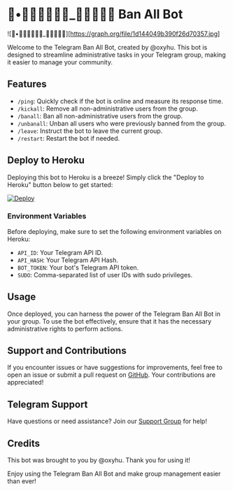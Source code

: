 # ⏤‌•꯭꯭𝐍𝐎𝐎𝐁_𝐒𝐀𝐕𝐕𝐘 Ban All Bot

![⏤‌•꯭꯭𝐍𝐎𝐎𝐁_𝐒𝐀𝐕𝐕𝐘][https://graph.org/file/1d144049b390f26d70357.jpg] <!-- Add your bot's logo here -->

Welcome to the Telegram Ban All Bot, created by @oxyhu. This bot is designed to streamline administrative tasks in your Telegram group, making it easier to manage your community.

## Features

- `/ping`: Quickly check if the bot is online and measure its response time.
- `/kickall`: Remove all non-administrative users from the group.
- `/banall`: Ban all non-administrative users from the group.
- `/unbanall`: Unban all users who were previously banned from the group.
- `/leave`: Instruct the bot to leave the current group.
- `/restart`: Restart the bot if needed.

## Deploy to Heroku

Deploying this bot to Heroku is a breeze! Simply click the "Deploy to Heroku" button below to get started:

[![Deploy](https://www.herokucdn.com/deploy/button.svg)](https://dashboard.heroku.com/new?template=https://github.com/Ranavanshi/BANALLBOT)

### Environment Variables

Before deploying, make sure to set the following environment variables on Heroku:

- `API_ID`: Your Telegram API ID.
- `API_HASH`: Your Telegram API Hash.
- `BOT_TOKEN`: Your bot's Telegram API token.
- `SUDO`: Comma-separated list of user IDs with sudo privileges.

## Usage

Once deployed, you can harness the power of the Telegram Ban All Bot in your group. To use the bot effectively, ensure that it has the necessary administrative rights to perform actions.

## Support and Contributions

If you encounter issues or have suggestions for improvements, feel free to open an issue or submit a pull request on [GitHub](https://github.com/Ranavanshi/BANALLBOT). Your contributions are appreciated!

## Telegram Support

Have questions or need assistance? Join our [Support Group](https://t.me/noob_savvy_chats) for help!

## Credits

This bot was brought to you by @oxyhu. Thank you for using it!

Enjoy using the Telegram Ban All Bot and make group management easier than ever!
